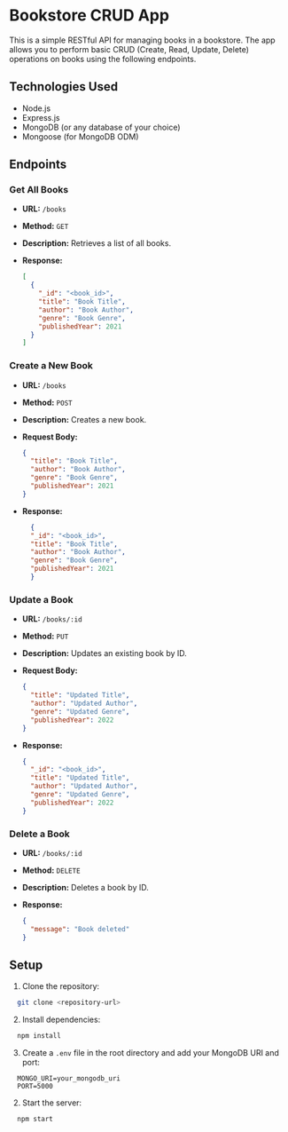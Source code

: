 # Bookstore CRUD App

This is a simple RESTful API for managing books in a bookstore. The app allows you to perform basic CRUD (Create, Read, Update, Delete) operations on books using the following endpoints.

## Technologies Used
- Node.js
- Express.js
- MongoDB (or any database of your choice)
- Mongoose (for MongoDB ODM)

## Endpoints

### Get All Books
- **URL:** `/books`
- **Method:** `GET`
- **Description:** Retrieves a list of all books.
- **Response:**

  ```json
  [
    {
      "_id": "<book_id>",
      "title": "Book Title",
      "author": "Book Author",
      "genre": "Book Genre",
      "publishedYear": 2021
    }
  ]
   ```


### Create a New Book
- **URL:** `/books`
- **Method:** `POST`
- **Description:** Creates a new book.
- **Request Body:**

  ```json
  {
    "title": "Book Title",
    "author": "Book Author",
    "genre": "Book Genre",
    "publishedYear": 2021
  }
   ```
- **Response:**

  ```json
    {
    "_id": "<book_id>",
    "title": "Book Title",
    "author": "Book Author",
    "genre": "Book Genre",
    "publishedYear": 2021
    }
   ```



### Update a Book
- **URL:** `/books/:id`
- **Method:** `PUT`
- **Description:** Updates an existing book by ID.
- **Request Body:**

  ```json
  {
    "title": "Updated Title",
    "author": "Updated Author",
    "genre": "Updated Genre",
    "publishedYear": 2022
  }
   ```
- **Response:**

  ```json
  {
    "_id": "<book_id>",
    "title": "Updated Title",
    "author": "Updated Author",
    "genre": "Updated Genre",
    "publishedYear": 2022
  }
   ```



### Delete a Book
- **URL:** `/books/:id`
- **Method:** `DELETE`
- **Description:** Deletes a book by ID.
- **Response:**

  ```json
  {
    "message": "Book deleted"
  }
   ```

## Setup

1. Clone the repository:

```sh
  git clone <repository-url>
```

2. Install dependencies:

```sh
  npm install
```

3. Create a `.env` file in the root directory and add your MongoDB URI and port:
``` 
  MONGO_URI=your_mongodb_uri
  PORT=5000
```

2. Start the server:
```sh
  npm start
```

